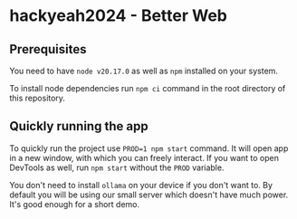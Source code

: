 # hackyeah2024 - Better Web

## Prerequisites

You need to have `node v20.17.0` as well as `npm` installed on your system.

To install node dependencies run `npm ci` command in the root directory of this
repository.

## Quickly running the app

To quickly run the project use `PROD=1 npm start` command. It will open app in
a new window, with which you can freely interact. If you want to open DevTools
as well, run `npm start` without the `PROD` variable.

You don't need to install `ollama` on your device if you don't want to. By
default you will be using our small server which doesn't have much power.
It's good enough for a short demo.

